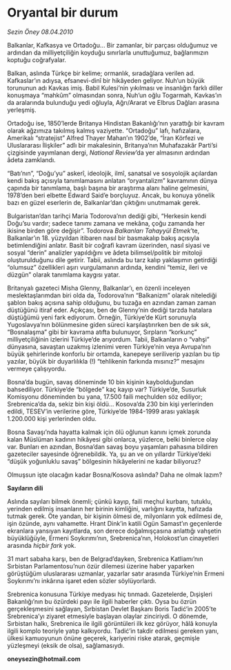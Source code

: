 # Oryantal bir durum

*Sezin Öney 08.04.2010*

<div class="yazi"><p>Balkanlar, Kafkasya ve Ortadoğu... Bir zamanlar, bir parçası olduğumuz ve ardından da milliyetçiliğin koyduğu sınırlarla unuttuğumuz, bağlarımızın koptuğu coğrafyalar. </p>
<p>Balkan, aslında Türkçe bir kelime; ormanlık, sıradağlara verilen ad. Kafkaslar’ın adıysa, efsanevi-dinî bir hikâyeden geliyor. Nuh’un büyük torununun adı Kavkas imiş. Babil Kulesi’nin yıkılması ve insanlığın farklı diller konuşmaya “mahkûm” olmasından sonra, Nuh’un oğlu Togarmah, Kavkas’ın da aralarında bulunduğu yedi oğluyla, Ağrı/Ararat ve Elbrus Dağları arasına yerleşmiş. </p>
<p>Ortadoğu ise, 1850’lerde Britanya Hindistan Bakanlığı’nın yarattığı bir kavram olarak ağzımıza takılmış kalmış vaziyette. “Ortadoğu” lafı, hafızalara, Amerikalı “stratejist” Alfred Thayer Mahan’ın 1902’de, “İran Körfezi ve Uluslararası İlişkiler” adlı bir makalesinin, Britanya’nın Muhafazakâr Parti’si çizgisinde yayımlanan dergi, <i>National Review</i>’da yer almasının ardından âdeta zamklandı. </p>
<p>“Batı’nın”, “Doğu’yu” askerî, ideolojik, ilmî, sanatsal ve sosyolojik açılardan kendi bakış açısıyla tanımlamasını anlatan “oryantalizm” kavramının dünya çapında bir tanımlama, başlı başına bir araştırma alanı haline gelmesini, 1978’den beri elbette Edward Said’e borçluyuz. Ancak, bu konuya yönelik bazı en güzel eserlerin de, Balkanlar’dan çıktığını unutmamak gerek. </p>
<p>Bulgaristan’dan tarihçi Maria Todorova’nın dediği gibi, “Herkesin kendi Doğu’su vardır; sadece tanımı zamana ve mekâna, çoğu zamanda her ikisine birden göre değişir”. Todorova <i>Balkanları Tahayyül Etmek</i>’te, Balkanlar’ın 18. yüzyıldan itibaren nasıl bir basmakalıp bakış açısıyla betimlendiğini anlatır. Basit bir coğrafi kavram üzerinden, nasıl siyasi ve sosyal “derin” analizler yapıldığını ve âdeta bilimsel/politik bir mitoloji oluşturulduğunu dile getirir. Tabii, aslında bu tarz kalıp yaklaşımın getirdiği “olumsuz” özellikleri aşırı vurgulamanın ardında, kendini “temiz, ileri ve düzgün” olarak tanımlama kaygısı yatar. </p>
<p>Britanyalı gazeteci Misha Glenny, Balkanlar’ı, en özenli inceleyen meslektaşlarımdan biri olda da, Todorova’nın “Balkanizm” olarak nitelediği şablon bakış açısına sahip olduğunu, bu tuzağa en azından zaman zaman düştüğünü itiraf eder. Açıkçası, ben de Glenny’nin dediği tarzda hatalara düştüğümü yeni fark ediyorum. Örneğin, Türkiye’de Kürt sorunuyla Yugoslavya’nın bölünmesine giden süreci karşılaştırırken ben de sık sık, “Bosnalaşma” gibi bir kavrama atıfta bulunuyor, Sırpların “korkunç” milliyetçiliğinin izlerini Türkiye’de arıyordum. Tabii, Balkanların o “vahşi” dünyasına, savaştan uzakmış izlenimi veren Türkiye’nin veya Avrupa’nın büyük şehirlerinde konforlu bir ortamda, kanepeye seriliverip yazılan bu tip yazılar, büyük bir duyarlılıkla (!) “tehlikenin farkında mısınız?” mesajını vermeye çalışıyordu. </p>
<p>Bosna’da bugün, savaş döneminde 10 bin kişinin kaybolduğundan bahsediliyor. Türkiye’de “bölgede” kaç kayıp var? Türkiye’de, Susurluk Komisyonu döneminden bu yana, 17.500 faili meçhulden söz ediliyor; Srebrenica’da da, sekiz bin kişi öldü... Kosova’da 230 bin kişi yerlerinden edildi, TESEV’in verilerine göre, Türkiye’de 1984-1999 arası yaklaşık 1.200.000 kişi yerlerinden oldu. </p>
<p>Bosna Savaşı’nda hayatta kalmak için ölü oğlunun kanını içmek zorunda kalan Müslüman kadının hikâyesi gibi onlarca, yüzlerce, belki binlerce olay var. Bunları en azından, Bosna’dan savaş boyu yaşamları pahasına bildiren gazeteciler sayesinde öğrenebildik. Ya, şu an ve on yıllardır Türkiye’deki “düşük yoğunluklu savaş” bölgesinin hikâyelerini ne kadar biliyoruz?</p>
<p>Olmuşsun işte olacağın kadar Bosna/Kosova aslında? Daha ne olmak lazım?</p>
<p><b>Sayıların dili</b></p>
<p>Aslında sayıları bilmek önemli; çünkü kayıp, faili meçhul kurbanı, tutuklu, yerinden edilmiş insanların her birinin kimliğini, varlığını kayıtta, hafızada tutmak gerek. Öte yandan, bir kişinin ölmesi de, milyonların yok edilmesi de, işin özünde, aynı vahamette. Hrant Dink’in katili Ogün Samast’ın geçenlerde ekranlara yansıyan kayıtlarda, son derece doğalmışçasına anlattığı vahşetin büyüklüğüyle, Ermeni Soykırımı’nın, Srebrenica’nın, Holokost’un cinayetleri arasında <i>hiçbir fark</i> yok. </p>
<p>31 mart sabaha karşı, ben de Belgrad’dayken, Srebrenica Katliamı’nın Sırbistan Parlamentosu’nun özür dilemesi üzerine haber yaparken görüştüğüm uluslararası uzmanlar, yazarlar satır arasında Türkiye’nin Ermeni Soykırımı’nı inkârına işaret eden sözler söylüyorlardı.</p>
<p>Srebrenica konusuna Türkiye medyası hiç tınmadı. Gazetelerde, Dışişleri Bakanlığı’nın bu özürdeki payı ile ilgili haberler çıktı. Oysa bu özrün gerçekleşmesini sağlayan, Sırbistan Devlet Başkanı Boris Tadić’in 2005’te Srebrenica’yı ziyaret etmesiyle başlayan olaylar zinciriydi. O dönemde, Sırbistan halkı, Srebrenica ile ilgili görüntüleri ilk kez görüyor, hâlâ konuyla ilgili komplo teoriyle yatıp kalkıyordu. Tadić’in takdir edilmesi gereken yanı, ülkesi kamuoyunun önüne geçerek, kariyerini riske atarak, geçmişle yüzleşmeyi (eksik de olsa), sağlamasıydı.</p>
<p><b>oneysezin@hotmail.com</b></p></div>
